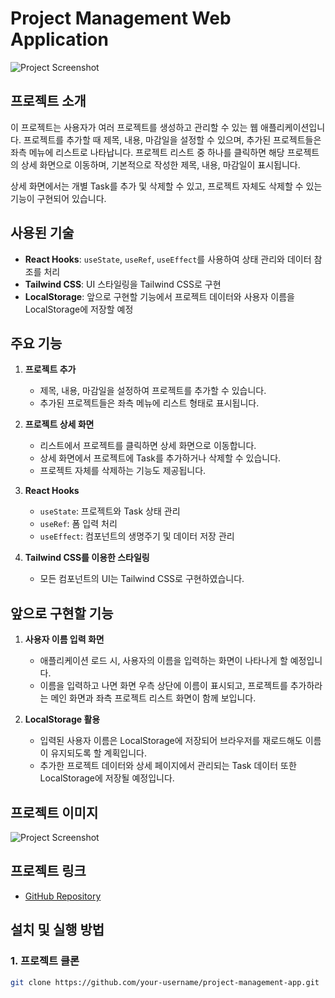 # Project Management Web Application

![Project Screenshot](./path-to-your-screenshot.png)

## 프로젝트 소개
이 프로젝트는 사용자가 여러 프로젝트를 생성하고 관리할 수 있는 웹 애플리케이션입니다. 프로젝트를 추가할 때 제목, 내용, 마감일을 설정할 수 있으며, 추가된 프로젝트들은 좌측 메뉴에 리스트로 나타납니다. 프로젝트 리스트 중 하나를 클릭하면 해당 프로젝트의 상세 화면으로 이동하며, 기본적으로 작성한 제목, 내용, 마감일이 표시됩니다.

상세 화면에서는 개별 Task를 추가 및 삭제할 수 있고, 프로젝트 자체도 삭제할 수 있는 기능이 구현되어 있습니다.

## 사용된 기술

- **React Hooks**: `useState`, `useRef`, `useEffect`를 사용하여 상태 관리와 데이터 참조를 처리
- **Tailwind CSS**: UI 스타일링을 Tailwind CSS로 구현
- **LocalStorage**: 앞으로 구현할 기능에서 프로젝트 데이터와 사용자 이름을 LocalStorage에 저장할 예정

## 주요 기능

1. **프로젝트 추가**  
   - 제목, 내용, 마감일을 설정하여 프로젝트를 추가할 수 있습니다.
   - 추가된 프로젝트들은 좌측 메뉴에 리스트 형태로 표시됩니다.

2. **프로젝트 상세 화면**  
   - 리스트에서 프로젝트를 클릭하면 상세 화면으로 이동합니다.
   - 상세 화면에서 프로젝트에 Task를 추가하거나 삭제할 수 있습니다.
   - 프로젝트 자체를 삭제하는 기능도 제공됩니다.

3. **React Hooks**  
   - `useState`: 프로젝트와 Task 상태 관리
   - `useRef`: 폼 입력 처리
   - `useEffect`: 컴포넌트의 생명주기 및 데이터 저장 관리

4. **Tailwind CSS를 이용한 스타일링**  
   - 모든 컴포넌트의 UI는 Tailwind CSS로 구현하였습니다.

## 앞으로 구현할 기능

1. **사용자 이름 입력 화면**
   - 애플리케이션 로드 시, 사용자의 이름을 입력하는 화면이 나타나게 할 예정입니다.
   - 이름을 입력하고 나면 화면 우측 상단에 이름이 표시되고, 프로젝트를 추가하라는 메인 화면과 좌측 프로젝트 리스트 화면이 함께 보입니다.
   
2. **LocalStorage 활용**
   - 입력된 사용자 이름은 LocalStorage에 저장되어 브라우저를 재로드해도 이름이 유지되도록 할 계획입니다.
   - 추가한 프로젝트 데이터와 상세 페이지에서 관리되는 Task 데이터 또한 LocalStorage에 저장될 예정입니다.

## 프로젝트 이미지

![Project Screenshot](./path-to-your-screenshot.png)

## 프로젝트 링크
- [GitHub Repository](https://github.com/your-username/project-management-app)

## 설치 및 실행 방법

### 1. 프로젝트 클론
```bash
git clone https://github.com/your-username/project-management-app.git
